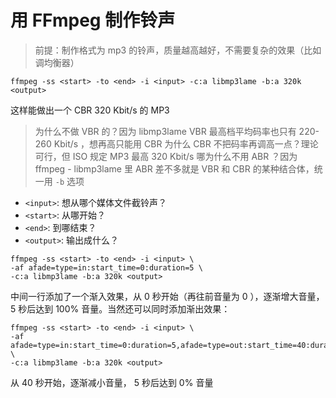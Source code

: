 # 用 FFmpeg 制作铃声

> 前提：制作格式为 mp3 的铃声，质量越高越好，不需要复杂的效果（比如调均衡器）

```shell
ffmpeg -ss <start> -to <end> -i <input> -c:a libmp3lame -b:a 320k <output>
```

这样能做出一个 CBR 320 Kbit/s 的 MP3

> 为什么不做 VBR 的？因为 libmp3lame VBR 最高档平均码率也只有 220-260 Kbit/s ，想再高只能用 CBR
> 为什么 CBR 不把码率再调高一点？理论可行，但 ISO 规定 MP3 最高 320 Kbit/s
> 哪为什么不用 ABR ？因为 ffmpeg - libmp3lame 里 ABR 差不多就是 VBR 和 CBR 的某种结合体，统一用 `-b` 选项

- `<input>`: 想从哪个媒体文件截铃声？
- `<start>`: 从哪开始？
- `<end>`: 到哪结束？
- `<output>`: 输出成什么？

```shell
ffmpeg -ss <start> -to <end> -i <input> \
-af afade=type=in:start_time=0:duration=5 \
-c:a libmp3lame -b:a 320k <output>
```

中间一行添加了一个渐入效果，从 0 秒开始（再往前音量为 0 ），逐渐增大音量， 5 秒后达到 100% 音量。当然还可以同时添加渐出效果：

```shell
ffmpeg -ss <start> -to <end> -i <input> \
-af afade=type=in:start_time=0:duration=5,afade=type=out:start_time=40:duration=5 \
-c:a libmp3lame -b:a 320k <output>
```

从 40 秒开始，逐渐减小音量， 5 秒后达到 0% 音量
